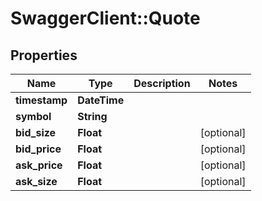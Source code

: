 # SwaggerClient::Quote

## Properties
Name | Type | Description | Notes
------------ | ------------- | ------------- | -------------
**timestamp** | **DateTime** |  | 
**symbol** | **String** |  | 
**bid_size** | **Float** |  | [optional] 
**bid_price** | **Float** |  | [optional] 
**ask_price** | **Float** |  | [optional] 
**ask_size** | **Float** |  | [optional] 


